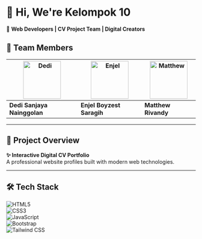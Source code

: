# 👋 Hi, We're **Kelompok 10**  
🚀 **Web Developers | CV Project Team | Digital Creators**  

## 👥 Team Members
| <img src="https://media.stickerswiki.app/moyai_stones/2014977.512.webp" width="100" alt="Dedi"> | <img src="https://media.stickerswiki.app/moyai_stones/2014979.512.webp" width="100" alt="Enjel"> | <img src="https://media.stickerswiki.app/emotbatuyyz/38339.512.webp" width="100" alt="Matthew"> |
|----------|----------|----------|
| **Dedi Sanjaya Nainggolan** | **Enjel Boyzest Saragih** | **Matthew Rivandy** |

---

## 📌 Project Overview
**✨ Interactive Digital CV Portfolio**  
A professional website profiles built with modern web technologies.

---

## 🛠 Tech Stack  
![HTML5](https://img.shields.io/badge/-HTML5-E34F26?logo=html5&logoColor=white&style=for-the-badge)  
![CSS3](https://img.shields.io/badge/-CSS3-1572B6?logo=css3&logoColor=white&style=for-the-badge)  
![JavaScript](https://img.shields.io/badge/-JavaScript-F7DF1E?logo=javascript&logoColor=black&style=for-the-badge)  
![Bootstrap](https://img.shields.io/badge/-Bootstrap-7952B3?logo=bootstrap&logoColor=white&style=for-the-badge)  
![Tailwind CSS](https://img.shields.io/badge/-Tailwind_CSS-06B6D4?logo=tailwind-css&logoColor=white&style=for-the-badge)
